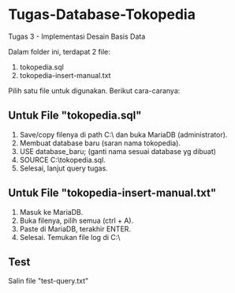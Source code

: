 # Tugas-Database-Tokopedia
Tugas 3 - Implementasi Desain Basis Data

Dalam folder ini, terdapat 2 file:
1. tokopedia.sql
2. tokopedia-insert-manual.txt

Pilih satu file untuk digunakan. Berikut cara-caranya:

## Untuk File "tokopedia.sql"

1. Save/copy filenya di path C:\ dan buka MariaDB (administrator).
2. Membuat database baru (saran nama tokopedia).
3. USE database_baru; (ganti nama sesuai database yg dibuat)
4. SOURCE C:\tokopedia.sql.
5. Selesai, lanjut query tugas.

## Untuk File "tokopedia-insert-manual.txt"

1. Masuk ke MariaDB.
2. Buka filenya, pilih semua (ctrl + A).
3. Paste di MariaDB, terakhir ENTER.
4. Selesai. Temukan file log di C:\

## Test
Salin file "test-query.txt"
